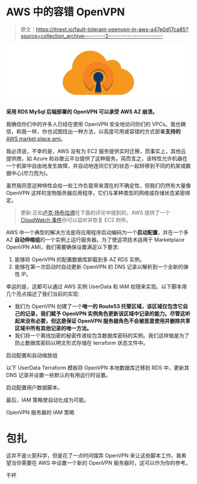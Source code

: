# AWS 中的容错 OpenVPN

> 原文：<https://itnext.io/fault-tolerant-openvpn-in-aws-a47e0d17ca85?source=collection_archive---------2----------------------->

![](img/0bbffe7377073dd210551974e62c5d51.png)

**采用 RDS MySql 后端部署的 OpenVPN 可以承受 AWS AZ 崩溃。**

我确信你们中的许多人已经在使用 OpenVPN 安全地访问你们的 VPCs。我也确信，和我一样，你也试图找出一种方法，以高度可用或容错的方式部署**支持的**[AWS market place ami](https://aws.amazon.com/marketplace/search/results?page=1&filters=vendor_id&vendor_id=aac3a8a3-2823-483c-b5aa-60022894b89d&searchTerms=openvpn)。

我必须说，不幸的是，AWS 没有为 EC2 服务提供实时迁移，而事实上，其他云提供商，如 Azure 和谷歌云平台提供了这种服务。简而言之，该特性允许机器在一个机架中自由地发生故障，并自动地连同它们的状态一起转移到不同的机架或数据中心(尽力而为)。

虽然我同意这种特性会给一些工作负载带来潜在的不确定性，但我们仍然有大量像 OpenVPN 这样的宠物服务器应用程序，它们与某种类型的网络或存储状态紧密绑定。

> 更新:正如[卢克·扬布拉德](https://medium.com/@LukeYoungblood?source=responses---------0----------------)在下面的评论中提到的，AWS 提供了一个 [CloudWatch 事件](https://aws.amazon.com/blogs/aws/new-auto-recovery-for-amazon-ec2/)你可以监听并恢复 EC2 附件。

AWS 中一个典型的解决方法是将应用程序启动编码为一个**启动配置**，并在一个多 AZ **自动伸缩组**的一个实例上运行服务器。为了使这项技术适用于 Marketplace OpenVPN AMI，我们需要确保设置满足以下要求:

1.  能够将 OpenVPN 的配置数据库卸载到多 AZ RDS 实例。
2.  能够在第一次启动时自动更新 OpenVPN 的 DNS 记录以解析到一个全新的弹性 IP。

幸运的是，这都可以通过 AWS 实例 UserData 和 IAM 权限来实现。以下脚本用几个亮点描述了我们当前的实现:

*   我们为 OpenVPN 创建了一个**唯一的 Route53 托管区域，该区域仅包含它自己的记录，我们赋予 OpenVPN 实例角色更新该区域中记录的能力。尽管这听起来没有必要，但这是保证 OpenVPN 服务器角色不会被恶意使用并删除共享区域中所有其他记录的唯一方法。**
*   我们将一个离线加密的秘密传递给包含数据库密码的实例。我们这样做是为了防止数据库密码以明文形式存储在 terraform 状态文件中。

启动配置和自动缩放组

以下 UserData Terraform 模板将 OpenVPN 本地数据库迁移到 RDS 中，更新其 DNS 记录并设置一些默认的有用运行时设置。

启动配置用户数据脚本。

最后，IAM 策略使自动化成为可能。

OpenVPN 服务器的 IAM 策略

# 包扎

这并不是火箭科学，但是花了一点时间摆弄 OpenVPN 来让这些脚本工作。我希望当你需要在 AWS 中设置一个新的 OpenVPN 服务器时，这可以作为你的参考。

干杯